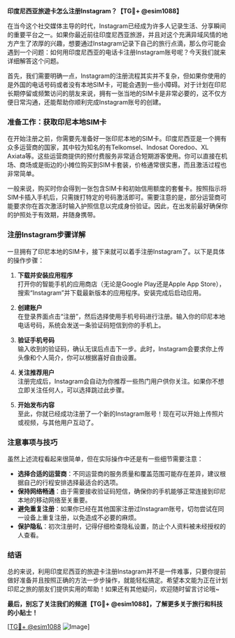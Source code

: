 **印度尼西亚旅遊卡怎么注册Instagram？【TG💪+ @esim1088】**

在当今这个社交媒体主导的时代，Instagram已经成为许多人记录生活、分享瞬间的重要平台之一。如果你最近前往印度尼西亚旅游，并且对这个充满异域风情的地方产生了浓厚的兴趣，想要通过Instagram记录下自己的旅行点滴，那么你可能会遇到一个问题：如何用印度尼西亚的电话卡注册Instagram账号呢？今天我们就来详细解答这个问题。

首先，我们需要明确一点，Instagram的注册流程其实并不复杂，但如果你使用的是外国的电话号码或者没有本地SIM卡，可能会遇到一些小障碍。对于计划在印尼长期停留或频繁访问的朋友来说，拥有一张当地的SIM卡是非常必要的，这不仅方便日常沟通，还能帮助你顺利完成Instagram账号的创建。

### 准备工作：获取印尼本地SIM卡

在开始注册之前，你需要先准备好一张印尼本地的SIM卡。印度尼西亚是一个拥有众多运营商的国家，其中较为知名的有Telkomsel、Indosat Ooredoo、XL Axiata等。这些运营商提供的预付费服务非常适合短期游客使用。你可以直接在机场、商场或是街边的小摊位购买到SIM卡套装，价格通常很实惠，而且激活过程也非常简单。

一般来说，购买时你会得到一张包含SIM卡和初始信用额度的套餐卡。按照指示将SIM卡插入手机后，只需拨打特定的号码激活即可。需要注意的是，部分运营商可能要求你在首次激活时输入护照信息以完成身份验证。因此，在出发前最好确保你的护照处于有效期，并随身携带。

### 注册Instagram步骤详解

一旦拥有了印尼本地的SIM卡，接下来就可以着手注册Instagram了。以下是具体的操作步骤：

1. **下载并安装应用程序**  
   打开你的智能手机的应用商店（无论是Google Play还是Apple App Store），搜索“Instagram”并下载最新版本的应用程序。安装完成后启动应用。

2. **创建账户**  
   在登录界面点击“注册”，然后选择使用手机号码进行注册。输入你的印尼本地电话号码，系统会发送一条验证码短信到你的手机上。

3. **验证手机号码**  
   输入收到的验证码，确认无误后点击下一步。此时，Instagram会要求你上传头像和个人简介，你可以根据喜好自由设置。

4. **关注推荐用户**  
   注册完成后，Instagram会自动为你推荐一些热门用户供你关注。如果你不想立即关注任何人，可以选择跳过此步骤。

5. **开始发布内容**  
   至此，你就已经成功注册了一个新的Instagram账号！现在可以开始上传照片或视频，与其他用户互动了。

### 注意事项与技巧

虽然上述流程看起来很简单，但在实际操作中还是有一些细节需要注意：

- **选择合适的运营商**：不同运营商的服务质量和覆盖范围可能存在差异，建议根据自己的行程安排选择最适合的选项。
- **保持网络畅通**：由于需要接收验证码短信，确保你的手机能够正常连接到印尼本地的移动网络至关重要。
- **避免重复注册**：如果你已经在其他国家注册过Instagram账号，切勿尝试在同一设备上重复注册，以免造成不必要的麻烦。
- **保护隐私**：初次注册时，记得仔细检查隐私设置，防止个人资料被未经授权的人查看。

### 结语

总的来说，利用印度尼西亚的旅遊卡注册Instagram并不是一件难事，只要你提前做好准备并且按照正确的方法一步步操作，就能轻松搞定。希望本文能为正在计划印尼之旅的朋友们提供实用的帮助！如果还有其他疑问，欢迎随时留言讨论哦~

**最后，别忘了关注我们的频道【TG💪+ @esim1088】，了解更多关于旅行和科技的小贴士！**  

[[TG💪+ @esim1088](https://t.me/s/esim1088) ![Image](https://i.postimg.cc/4NQfJmqS/Snipaste-2025-05-13-00-14-12.png)]